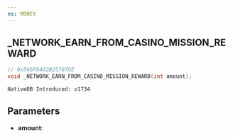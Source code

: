 ```yaml
---
ns: MONEY
---
```

## _NETWORK_EARN_FROM_CASINO_MISSION_REWARD

```c
// 0x566FD402B25787DE
void _NETWORK_EARN_FROM_CASINO_MISSION_REWARD(int amount);
```

```
NativeDB Introduced: v1734
```

## Parameters
* **amount**:
